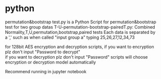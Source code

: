 # python
permutation&bootstrap test.py is a Python Script for permutation&bootstrap test for two group datas
T-U-permutation-bootstrap-pairedT.py: Combined Normality,T,U,permutation,bootstrap,paired tests
Each data is separated by a ',' such as when called "input group a" typing 25,26,27,12,34,73


for 128bit AES encryption and decryption scripts,
if you want to encryption plz don't input "Password to decrypt"  
if you want to decryption plz don't input "Password"
scripts will choose encryption or decryption model automatically

Recommend running in jupyter notebook
